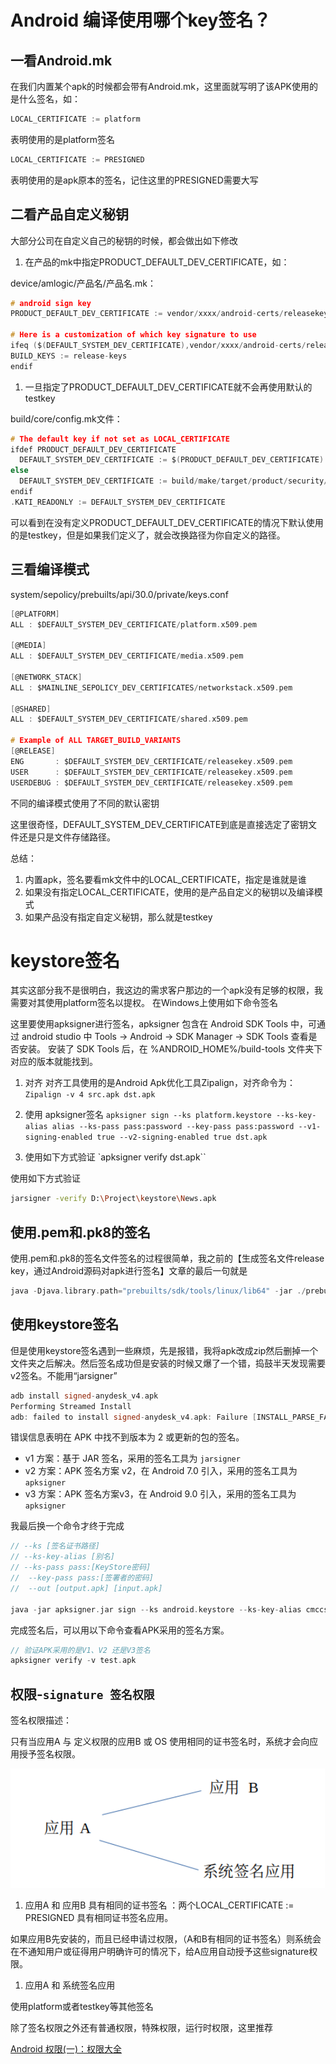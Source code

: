 # Android 编译使用哪个key签名？

## 一看Android.mk

在我们内置某个apk的时候都会带有Android.mk，这里面就写明了该APK使用的是什么签名，如：

```C
LOCAL_CERTIFICATE := platform
```

表明使用的是platform签名

```C
LOCAL_CERTIFICATE := PRESIGNED
```

表明使用的是apk原本的签名，记住这里的PRESIGNED需要大写

## 二看产品自定义秘钥

大部分公司在自定义自己的秘钥的时候，都会做出如下修改

1. 在产品的mk中指定PRODUCT_DEFAULT_DEV_CERTIFICATE，如：

device/amlogic/产品名/产品名.mk：

```C
# android sign key
PRODUCT_DEFAULT_DEV_CERTIFICATE := vendor/xxxx/android-certs/releasekey

# Here is a customization of which key signature to use
ifeq ($(DEFAULT_SYSTEM_DEV_CERTIFICATE),vendor/xxxx/android-certs/releasekey)
BUILD_KEYS := release-keys
endif
```

1. 一旦指定了PRODUCT_DEFAULT_DEV_CERTIFICATE就不会再使用默认的testkey

build/core/config.mk文件：

```C
# The default key if not set as LOCAL_CERTIFICATE
ifdef PRODUCT_DEFAULT_DEV_CERTIFICATE
  DEFAULT_SYSTEM_DEV_CERTIFICATE := $(PRODUCT_DEFAULT_DEV_CERTIFICATE)
else
  DEFAULT_SYSTEM_DEV_CERTIFICATE := build/make/target/product/security/testkey
endif
.KATI_READONLY := DEFAULT_SYSTEM_DEV_CERTIFICATE
```

可以看到在没有定义PRODUCT_DEFAULT_DEV_CERTIFICATE的情况下默认使用的是testkey，但是如果我们定义了，就会改换路径为你自定义的路径。

## 三看编译模式

system/sepolicy/prebuilts/api/30.0/private/keys.conf

```C
[@PLATFORM]
ALL : $DEFAULT_SYSTEM_DEV_CERTIFICATE/platform.x509.pem

[@MEDIA]
ALL : $DEFAULT_SYSTEM_DEV_CERTIFICATE/media.x509.pem

[@NETWORK_STACK]
ALL : $MAINLINE_SEPOLICY_DEV_CERTIFICATES/networkstack.x509.pem

[@SHARED]
ALL : $DEFAULT_SYSTEM_DEV_CERTIFICATE/shared.x509.pem

# Example of ALL TARGET_BUILD_VARIANTS
[@RELEASE]
ENG       : $DEFAULT_SYSTEM_DEV_CERTIFICATE/releasekey.x509.pem
USER      : $DEFAULT_SYSTEM_DEV_CERTIFICATE/releasekey.x509.pem
USERDEBUG : $DEFAULT_SYSTEM_DEV_CERTIFICATE/releasekey.x509.pem
```

不同的编译模式使用了不同的默认密钥

这里很奇怪，DEFAULT_SYSTEM_DEV_CERTIFICATE到底是直接选定了密钥文件还是只是文件存储路径。

总结：

1. 内置apk，签名要看mk文件中的LOCAL_CERTIFICATE，指定是谁就是谁
2. 如果没有指定LOCAL_CERTIFICATE，使用的是产品自定义的秘钥以及编译模式
3. 如果产品没有指定自定义秘钥，那么就是testkey

# keystore签名

其实这部分我不是很明白，我这边的需求客户那边的一个apk没有足够的权限，我需要对其使用platform签名以提权。
在Windows上使用如下命令签名

这里要使用apksigner进行签名，apksigner 包含在 Android SDK Tools 中，可通过 android studio 中 Tools -> Android -> SDK Manager -> SDK Tools 查看是否安装。
安装了 SDK Tools 后，在 %ANDROID_HOME%/build-tools 文件夹下对应的版本就能找到。

1. 对齐
   对齐工具使用的是Android Apk优化工具Zipalign，对齐命令为：
   `Zipalign -v 4 src.apk dst.apk`

2. 使用 apksigner签名
   `apksigner sign --ks platform.keystore --ks-key-alias alias --ks-pass pass:password --key-pass pass:password --v1-signing-enabled true --v2-signing-enabled true dst.apk`

3. 使用如下方式验证
   `apksigner verify dst.apk``

使用如下方式验证
~~~bash
jarsigner -verify D:\Project\keystore\News.apk
~~~

## 使用.pem和.pk8的签名

使用.pem和.pk8的签名文件签名的过程很简单，我之前的【生成签名文件release key，通过Android源码对apk进行签名】文章的最后一句就是

```C
java -Djava.library.path="prebuilts/sdk/tools/linux/lib64" -jar ./prebuilts/sdk/tools/lib/signapk.jar ./build/make/target/product/security/platform.x509.pem ./build/make/target/product/security/platform.pk8 app.apk app_signed.apk
```

## 使用keystore签名

但是使用keystore签名遇到一些麻烦，先是报错，我将apk改成zip然后删掉一个文件夹之后解决。然后签名成功但是安装的时候又爆了一个错，捣鼓半天发现需要v2签名。不能用“jarsigner”

```C
adb install signed-anydesk_v4.apk
Performing Streamed Install
adb: failed to install signed-anydesk_v4.apk: Failure [INSTALL_PARSE_FAILED_NO_CERTIFICATES: Scanning Failed.: No signature found in package of version 2 or newer for package com.anydesk.anydeskandroid]
```

错误信息表明在 APK 中找不到版本为 2 或更新的包的签名。

- v1 方案：基于 JAR 签名，采用的签名工具为 `jarsigner`
- v2 方案：APK 签名方案 v2，在 Android 7.0 引入，采用的签名工具为 `apksigner`
- v3 方案：APK 签名方案v3，在 Android 9.0 引入，采用的签名工具为 `apksigner`

我最后换一个命令才终于完成

```C
// --ks [签名证书路径]
// --ks-key-alias [别名]
// --ks-pass pass:[KeyStore密码]
//  --key-pass pass:[签署者的密码]
//  --out [output.apk] [input.apk]

java -jar apksigner.jar sign --ks android.keystore --ks-key-alias cmccsdk --ks-pass pass:123456 --key-pass pass:123456 --out output.apk input.apk
```

完成签名后，可以用以下命令查看APK采用的签名方案。

```C
// 验证APK采用的是V1、V2 还是V3签名
apksigner verify -v test.apk
```

## 权限-`signature 签名权限 `

签名权限描述：

只有当应用A  与  定义权限的应用B  或  OS  使用相同的证书签名时，系统才会向应用授予签名权限。

![img](安卓的签名和权限.assets/17271451485001.png)

1. 应用A 和 应用B  具有相同的证书签名 ：两个LOCAL_CERTIFICATE := PRESIGNED 具有相同证书签名应用。

如果应用B先安装的，而且已经申请过权限，（A和B有相同的证书签名）则系统会在不通知用户或征得用户明确许可的情况下，给A应用自动授予这些signature权限。

1. 应用A 和 系统签名应用 

使用platform或者testkey等其他签名

除了签名权限之外还有普通权限，特殊权限，运行时权限，这里推荐

[Android 权限(一)：权限大全](https://blog.csdn.net/u012514113/article/details/128865859)